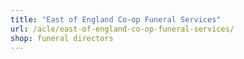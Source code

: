 ```yaml
---
title: "East of England Co-op Funeral Services"
url: /acle/east-of-england-co-op-funeral-services/
shop: funeral directors
---
```

